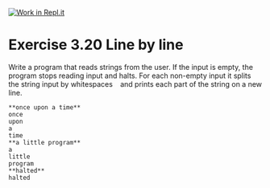 [![Work in Repl.it](https://classroom.github.com/assets/work-in-replit-14baed9a392b3a25080506f3b7b6d57f295ec2978f6f33ec97e36a161684cbe9.svg)](https://classroom.github.com/online_ide?assignment_repo_id=3460927&assignment_repo_type=AssignmentRepo)
# Exercise 3.20 Line by line

Write a program that reads strings from the user. If the input is empty, the program stops reading input and halts. For each non-empty input it splits the string input by whitespaces ` ` and prints each part of the string on a new line.

```plaintext
**once upon a time**
once
upon
a
time
**a little program**
a
little
program
**halted**
halted
```
